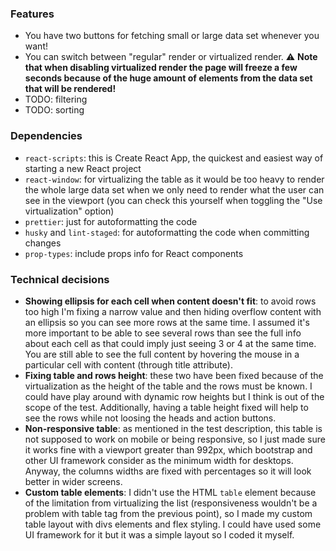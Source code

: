 ### Features

- You have two buttons for fetching small or large data set whenever you
  want!
- You can switch between "regular" render or virtualized render. ⚠️
  **Note that when disabling virtualized render the page will freeze a
  few seconds because of the huge amount of elements from the data set
  that will be rendered!**
- TODO: filtering
- TODO: sorting

### Dependencies

- `react-scripts`: this is Create React App, the quickest and easiest way of starting a new React project
- `react-window`: for virtualizing the table as it would be too heavy to
  render the whole large data set when we only need to render what the
  user can see in the viewport (you can check this yourself when
  toggling the "Use virtualization" option)
- `prettier`: just for autoformatting the code
- `husky` and `lint-staged`: for autoformatting the code when committing
  changes
- `prop-types`: include props info for React components

### Technical decisions

- **Showing ellipsis for each cell when content doesn't fit**: to avoid
  rows too high I'm fixing a narrow value and then hiding overflow
  content with an ellipsis so you can see more rows at the same time. I
  assumed it's more important to be able to see several rows than see
  the full info about each cell as that could imply just seeing 3 or 4
  at the same time. You are still able to see the full content by
  hovering the mouse in a particular cell with content (through title
  attribute).
- **Fixing table and rows height**: these two have been fixed because of
  the virtualization as the height of the table and the rows must be
  known. I could have play around with dynamic row heights but I think
  is out of the scope of the test. Additionally, having a table height
  fixed will help to see the rows while not loosing the heads and action
  buttons.
- **Non-responsive table**: as mentioned in the test description, this
  table is not supposed to work on mobile or being responsive, so I just
  made sure it works fine with a viewport greater than 992px, which
  bootstrap and other UI framework consider as the minimum width for
  desktops. Anyway, the columns widths are fixed with percentages so it
  will look better in wider screens.
- **Custom table elements**: I didn't use the HTML `table` element
  because of the limitation from virtualizing the list (responsiveness
  wouldn't be a problem with table tag from the previous point), so I
  made my custom table layout with divs elements and flex styling. I
  could have used some UI framework for it but it was a simple layout so
  I coded it myself.
